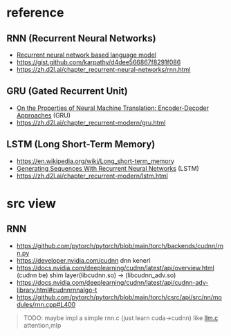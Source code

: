 # reference

## RNN (Recurrent Neural Networks)
- [Recurrent neural network based language model](https://www.fit.vut.cz/research/group/speech/public/publi/2010/mikolov_interspeech2010_IS100722.pdf)
- https://gist.github.com/karpathy/d4dee566867f8291f086 
- https://zh.d2l.ai/chapter_recurrent-neural-networks/rnn.html

## GRU (Gated Recurrent Unit)
- [On the Properties of Neural Machine Translation: Encoder-Decoder Approaches](https://arxiv.org/abs/1409.1259) (GRU)
- https://zh.d2l.ai/chapter_recurrent-modern/gru.html

## LSTM (Long Short-Term Memory)
- https://en.wikipedia.org/wiki/Long_short-term_memory
- [Generating Sequences With Recurrent Neural Networks](https://arxiv.org/abs/1308.0850) (LSTM)
- https://zh.d2l.ai/chapter_recurrent-modern/lstm.html


# src view
## RNN
- https://github.com/pytorch/pytorch/blob/main/torch/backends/cudnn/rnn.py
- https://developer.nvidia.com/cudnn dnn kenerl
- https://docs.nvidia.com/deeplearning/cudnn/latest/api/overview.html (cudnn be) shim layer(libcudnn.so) -> (libcudnn_adv.so)
- https://docs.nvidia.com/deeplearning/cudnn/latest/api/cudnn-adv-library.html#cudnnrnnalgo-t
- https://github.com/pytorch/pytorch/blob/main/torch/csrc/api/src/nn/modules/rnn.cpp#L400

> TODO: maybe impl a simple rnn.c (just learn cuda->cudnn) like [llm.c](https://github.com/karpathy/llm.c) attention,mlp